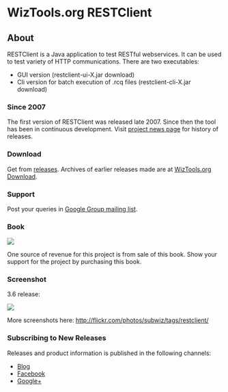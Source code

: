 # WizTools.org RESTClient

## About

RESTClient is a Java application to test RESTful webservices. It can be used to test variety of HTTP communications. There are two executables:

* GUI version (restclient-ui-X.jar download)
* Cli version for batch execution of .rcq files (restclient-cli-X.jar download)

### Since 2007

The first version of RESTClient was released late 2007. Since then the tool has been in continuous development. Visit [project news page](https://github.com/wiztools/rest-client/wiki/News) for history of releases.

### Download

Get from [releases](https://github.com/wiztools/rest-client/releases). Archives of earlier releases made are at [WizTools.org Download](http://download.wiztools.org/rest-client/archive/index.html).

### Support

Post your queries in [Google Group mailing list](https://groups.google.com/forum/#!forum/rest-client).

### Book

[![](http://books.wiztools.org/restclient-book/restclient-book-small.jpg)](http://www.amazon.com/dp/B00KEADQF2?tag=wiztooorg-20)

One source of revenue for this project is from sale of this book. Show your support for the project by purchasing this book.

### Screenshot

3.6 release:

[![](https://c2.staticflickr.com/8/7274/26722005544_e0e7067636_o.png)](https://www.flickr.com/photos/subwiz/26722005544/)

More screenshots here: http://flickr.com/photos/subwiz/tags/restclient/

### Subscribing to New Releases

Releases and product information is published in the following channels:

* [Blog](http://blog.wiztools.org/)
* [Facebook](https://www.facebook.com/wiztools.org)
* [Google+](https://plus.google.com/b/107749935334365269480/)

